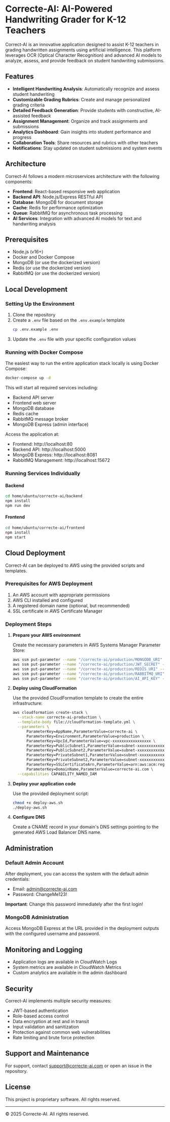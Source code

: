 # Correcte-AI: AI-Powered Handwriting Grader for K-12 Teachers

Correct-AI is an innovative application designed to assist K-12 teachers in grading handwritten assignments using artificial intelligence. This platform leverages OCR (Optical Character Recognition) and advanced AI models to analyze, assess, and provide feedback on student handwriting submissions.

## Features

- **Intelligent Handwriting Analysis**: Automatically recognize and assess student handwriting
- **Customizable Grading Rubrics**: Create and manage personalized grading criteria
- **Detailed Feedback Generation**: Provide students with constructive, AI-assisted feedback
- **Assignment Management**: Organize and track assignments and submissions
- **Analytics Dashboard**: Gain insights into student performance and progress
- **Collaboration Tools**: Share resources and rubrics with other teachers
- **Notifications**: Stay updated on student submissions and system events

## Architecture

Correct-AI follows a modern microservices architecture with the following components:

- **Frontend**: React-based responsive web application
- **Backend API**: Node.js/Express RESTful API
- **Database**: MongoDB for document storage
- **Cache**: Redis for performance optimization
- **Queue**: RabbitMQ for asynchronous task processing
- **AI Services**: Integration with advanced AI models for text and handwriting analysis

## Prerequisites

- Node.js (v16+)
- Docker and Docker Compose
- MongoDB (or use the dockerized version)
- Redis (or use the dockerized version)
- RabbitMQ (or use the dockerized version)

## Local Development

### Setting Up the Environment

1. Clone the repository
2. Create a `.env` file based on the `.env.example` template
   ```bash
   cp .env.example .env
   ```
3. Update the `.env` file with your specific configuration values

### Running with Docker Compose

The easiest way to run the entire application stack locally is using Docker Compose:

```bash
docker-compose up -d
```

This will start all required services including:
- Backend API server
- Frontend web server
- MongoDB database
- Redis cache
- RabbitMQ message broker
- MongoDB Express (admin interface)

Access the application at:
- Frontend: http://localhost:80
- Backend API: http://localhost:5000
- MongoDB Express: http://localhost:8081
- RabbitMQ Management: http://localhost:15672

### Running Services Individually

#### Backend

```bash
cd home/ubuntu/correcte-ai/backend
npm install
npm run dev
```

#### Frontend

```bash
cd home/ubuntu/correcte-ai/frontend
npm install
npm start
```

## Cloud Deployment

Correct-AI can be deployed to AWS using the provided scripts and templates.

### Prerequisites for AWS Deployment

1. An AWS account with appropriate permissions
2. AWS CLI installed and configured
3. A registered domain name (optional, but recommended)
4. SSL certificate in AWS Certificate Manager

### Deployment Steps

1. **Prepare your AWS environment**

   Create the necessary parameters in AWS Systems Manager Parameter Store:

   ```bash
   aws ssm put-parameter --name "/correcte-ai/production/MONGODB_URI" --value "your-mongodb-connection-string" --type "SecureString"
   aws ssm put-parameter --name "/correcte-ai/production/JWT_SECRET" --value "your-secure-jwt-secret" --type "SecureString"
   aws ssm put-parameter --name "/correcte-ai/production/REDIS_URI" --value "your-redis-connection-string" --type "SecureString"
   aws ssm put-parameter --name "/correcte-ai/production/RABBITMQ_URI" --value "your-rabbitmq-connection-string" --type "SecureString"
   aws ssm put-parameter --name "/correcte-ai/production/AI_API_KEY" --value "your-ai-api-key" --type "SecureString"
   ```

2. **Deploy using CloudFormation**

   Use the provided CloudFormation template to create the entire infrastructure:

   ```bash
   aws cloudformation create-stack \
     --stack-name correcte-ai-production \
     --template-body file://cloudformation-template.yml \
     --parameters \
         ParameterKey=AppName,ParameterValue=correcte-ai \
         ParameterKey=Environment,ParameterValue=production \
         ParameterKey=VpcId,ParameterValue=vpc-xxxxxxxxxxxxxxxxx \
         ParameterKey=PublicSubnet1,ParameterValue=subnet-xxxxxxxxxxxxxxxxx \
         ParameterKey=PublicSubnet2,ParameterValue=subnet-xxxxxxxxxxxxxxxxx \
         ParameterKey=PrivateSubnet1,ParameterValue=subnet-xxxxxxxxxxxxxxxxx \
         ParameterKey=PrivateSubnet2,ParameterValue=subnet-xxxxxxxxxxxxxxxxx \
         ParameterKey=SSLCertificateArn,ParameterValue=arn:aws:acm:region:account:certificate/certificate_ID \
         ParameterKey=DomainName,ParameterValue=correcte-ai.com \
     --capabilities CAPABILITY_NAMED_IAM
   ```

3. **Deploy your application code**

   Use the provided deployment script:

   ```bash
   chmod +x deploy-aws.sh
   ./deploy-aws.sh
   ```

4. **Configure DNS**

   Create a CNAME record in your domain's DNS settings pointing to the generated AWS Load Balancer DNS name.

## Administration

### Default Admin Account

After deployment, you can access the system with the default admin credentials:

- Email: admin@correcte-ai.com
- Password: ChangeMe123!

**Important**: Change this password immediately after the first login!

### MongoDB Administration

Access MongoDB Express at the URL provided in the deployment outputs with the configured username and password.

## Monitoring and Logging

- Application logs are available in CloudWatch Logs
- System metrics are available in CloudWatch Metrics
- Custom analytics are available in the admin dashboard

## Security

Correct-AI implements multiple security measures:

- JWT-based authentication
- Role-based access control
- Data encryption at rest and in transit
- Input validation and sanitization
- Protection against common web vulnerabilities
- Rate limiting and brute force protection

## Support and Maintenance

For support, contact support@correcte-ai.com or open an issue in the repository.

## License

This project is proprietary software. All rights reserved.

---

© 2025 Correcte-AI. All rights reserved.
